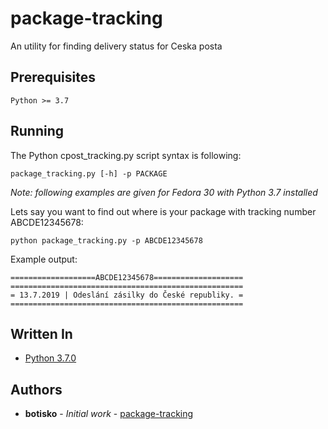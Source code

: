 # package-tracking
An utility for finding delivery status for Ceska posta

## Prerequisites
```
Python >= 3.7
```

## Running
The Python cpost_tracking.py script syntax is following:
```
package_tracking.py [-h] -p PACKAGE
```

*Note: following examples are given for Fedora 30 with Python 3.7 installed*

Lets say you want to find out where is your package with tracking number ABCDE12345678:
```
python package_tracking.py -p ABCDE12345678
```

Example output:
```
===================ABCDE12345678====================
====================================================
= 13.7.2019 | Odeslání zásilky do České republiky. =
====================================================
```

## Written In
* [Python 3.7.0](https://docs.python.org/3/)

## Authors
* **botisko** - *Initial work* - [package-tracking](https://github.com/botisko/package-tracking/)
